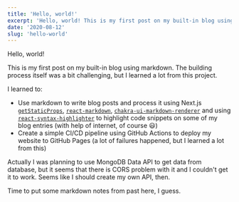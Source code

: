 ```yaml
---
title: 'Hello, world!'
excerpt: 'Hello, world! This is my first post on my built-in blog using markdown.'
date: '2020-08-12'
slug: 'hello-world'
---
```


Hello, world!

This is my first post on my built-in blog using markdown. The building process itself was a bit challenging, but I learned a lot from this project.

I learned to:
- Use markdown to write blog posts and process it using Next.js [`getStaticProps`](https://nextjs.org/docs/basic-features/data-fetching/get-static-props), [`react-markdown`](https://github.com/remarkjs/react-markdown), [`chakra-ui-markdown-renderer`](https://github.com/mustaphaturhan/chakra-ui-markdown-renderer) and  using [`react-syntax-highlighter`](https://github.com/react-syntax-highlighter/react-syntax-highlighter) to highlight code snippets on some of my blog entries (with help of internet, of course 😃)
- Create a simple CI/CD pipeline using GitHub Actions to deploy my website to GitHub Pages (a lot of failures happened, but I learned a lot from this)

Actually I was planning to use MongoDB Data API to get data from database, but it seems that there is CORS problem with it and I couldn't get it to work. Seems like I should create my own API, then.

Time to put some markdown notes from past here, I guess.